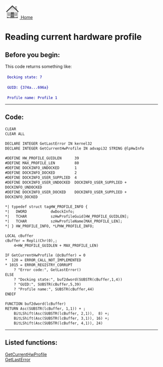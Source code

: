 [<img src="../images/home.png"> Home ](https://github.com/VFPX/Win32API)  

# Reading current hardware profile

## Before you begin:
This code returns something like:<code><font color=#0000a0>  
&nbsp;Docking state: 7  
&nbsp;GUID: {374a...696a}  
&nbsp;Profile name: Profile 1</font></code>  
  
***  


## Code:
```foxpro  
CLEAR
CLEAR ALL

DECLARE INTEGER GetLastError IN kernel32
DECLARE INTEGER GetCurrentHwProfile IN advapi32 STRING @lpHwInfo

#DEFINE HW_PROFILE_GUIDLEN      39
#DEFINE MAX_PROFILE_LEN         80
#DEFINE DOCKINFO_UNDOCKED       1
#DEFINE DOCKINFO_DOCKED         2
#DEFINE DOCKINFO_USER_SUPPLIED  4
#DEFINE DOCKINFO_USER_UNDOCKED  DOCKINFO_USER_SUPPLIED + DOCKINFO_UNDOCKED
#DEFINE DOCKINFO_USER_DOCKED    DOCKINFO_USER_SUPPLIED + DOCKINFO_DOCKED

*| typedef struct tagHW_PROFILE_INFO {
*|   DWORD           dwDockInfo;
*|   TCHAR           szHwProfileGuid[HW_PROFILE_GUIDLEN];
*|   TCHAR           szHwProfileName[MAX_PROFILE_LEN];
*| } HW_PROFILE_INFO, *LPHW_PROFILE_INFO;

LOCAL cBuffer
cBuffer = Repli(Chr(0),;
	4+HW_PROFILE_GUIDLEN + MAX_PROFILE_LEN)

IF GetCurrentHwProfile (@cBuffer) = 0
*  120 = ERROR_CALL_NOT_IMPLEMENTED
* 1015 = ERROR_REGISTRY_CORRUPT
	? "Error code:", GetLastError()
ELSE
	? "Docking state:", buf2dword(SUBSTR(cBuffer,1,4))
	? "GUID:", SUBSTR(cBuffer,5,39)
	? "Profile name:", SUBSTR(cBuffer,44)
ENDIF

FUNCTION buf2dword(lcBuffer)
RETURN Asc(SUBSTR(lcBuffer, 1,1)) + ;
	BitLShift(Asc(SUBSTR(lcBuffer, 2,1)),  8) +;
	BitLShift(Asc(SUBSTR(lcBuffer, 3,1)), 16) +;
	BitLShift(Asc(SUBSTR(lcBuffer, 4,1)), 24)  
```  
***  


## Listed functions:
[GetCurrentHwProfile](../libraries/advapi32/GetCurrentHwProfile.md)  
[GetLastError](../libraries/kernel32/GetLastError.md)  
